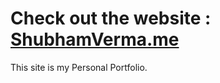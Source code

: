 # Check out the website : [ShubhamVerma.me](https://shubhamverma.me)

This site is my Personal Portfolio.

